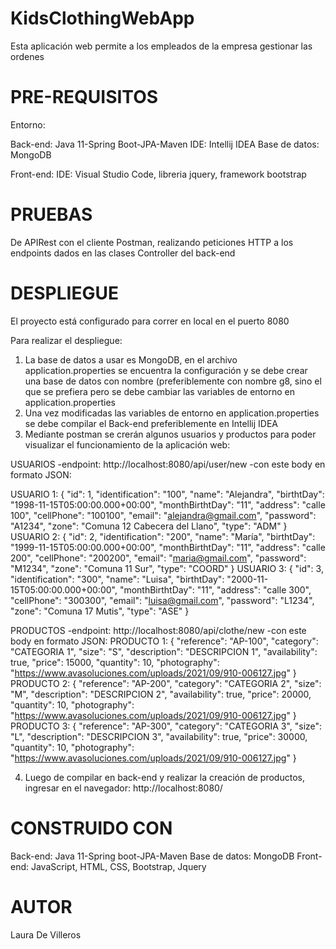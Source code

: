 # KidsClothingWebApp
Esta aplicación web permite a los empleados de la empresa gestionar las ordenes

# PRE-REQUISITOS
Entorno:

Back-end: Java 11-Spring Boot-JPA-Maven
IDE: Intellij IDEA
Base de datos: MongoDB

Front-end: 
IDE: Visual Studio Code, libreria jquery, framework bootstrap

# PRUEBAS
De APIRest con el cliente Postman, realizando peticiones HTTP a los endpoints dados en las clases Controller del back-end

# DESPLIEGUE
El proyecto está configurado para correr en local en el puerto 8080

Para realizar el despliegue:
1. La base de datos a usar es MongoDB, en el archivo application.properties se encuentra la configuración y se debe crear una base de datos con nombre (preferiblemente con nombre g8, sino el que se prefiera pero se debe cambiar las variables de entorno en application.properties
2. Una vez modificadas las variables de entorno en application.properties se debe compilar el Back-end preferiblemente en Intellij IDEA
3. Mediante postman se crerán algunos usuarios y productos para poder visualizar el funcionamiento de la aplicación web:

USUARIOS
-endpoint: http://localhost:8080/api/user/new
-con este body en formato JSON:

USUARIO 1:
{ 
 "id": 1, 
 "identification": "100", 
 "name": "Alejandra", 
 "birthtDay": "1998-11-15T05:00:00.000+00:00", 
 "monthBirthtDay": "11", 
 "address": "calle 100", 
 "cellPhone": "100100", 
 "email": "alejandra@gmail.com", 
 "password": "A1234", 
 "zone": "Comuna 12 Cabecera del Llano", 
 "type": "ADM" 
}
USUARIO 2:
{ 
 "id": 2, 
 "identification": "200", 
 "name": "María", 
 "birthtDay": "1999-11-15T05:00:00.000+00:00", 
 "monthBirthtDay": "11", 
 "address": "calle 200", 
 "cellPhone": "200200", 
 "email": "maria@gmail.com", 
 "password": "M1234", 
 "zone": "Comuna 11 Sur", 
 "type": "COORD" 
}
USUARIO 3:
{ 
 "id": 3, 
 "identification": "300", 
 "name": "Luisa", 
 "birthtDay": "2000-11-15T05:00:00.000+00:00", 
 "monthBirthtDay": "11", 
 "address": "calle 300", 
 "cellPhone": "300300", 
 "email": "luisa@gmail.com", 
 "password": "L1234", 
 "zone": "Comuna 17 Mutis", 
 "type": "ASE" 
}

PRODUCTOS
-endpoint: http://localhost:8080/api/clothe/new
-con este body en formato JSON:
PRODUCTO 1:
{ 
 "reference": "AP-100", 
 "category": "CATEGORIA 1", 
 "size": "S", 
 "description": "DESCRIPCION 1", 
 "availability": true, 
 "price": 15000, 
 "quantity": 10, 
 "photography": "https://www.avasoluciones.com/uploads/2021/09/910-006127.jpg" 
 }
 PRODUCTO 2:
 { 
 "reference": "AP-200", 
 "category": "CATEGORIA 2", 
 "size": "M", 
 "description": "DESCRIPCION 2", 
 "availability": true, 
 "price": 20000, 
 "quantity": 10, 
 "photography": "https://www.avasoluciones.com/uploads/2021/09/910-006127.jpg" 
 }
 PRODUCTO 3:
 { 
 "reference": "AP-300", 
 "category": "CATEGORIA 3", 
 "size": "L", 
 "description": "DESCRIPCION 3", 
 "availability": true, 
 "price": 30000, 
 "quantity": 10, 
 "photography": "https://www.avasoluciones.com/uploads/2021/09/910-006127.jpg" 
 }
 
 
4. Luego de compilar en back-end y realizar la creación de productos, ingresar en el navegador: http://localhost:8080/ 


# CONSTRUIDO CON
Back-end: Java 11-Spring boot-JPA-Maven
Base de datos: MongoDB
Front-end: JavaScript, HTML, CSS, Bootstrap, Jquery

# AUTOR
Laura De Villeros
